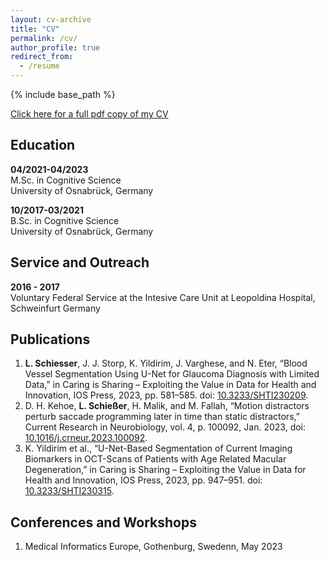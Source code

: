 ```yaml
---
layout: cv-archive
title: "CV"
permalink: /cv/
author_profile: true
redirect_from:
  - /resume
---
```


<style>
a.uline {text-decoration:underline;}
</style>

{% include base_path %}

<a href="../files/cv.pdf" class="uline">Click here for a full pdf copy of my CV</a>

## Education

**04/2021-04/2023**<br>
M.Sc. in Cognitive Science<br>
University of Osnabrück, Germany<br>

**10/2017-03/2021**<br>
B.Sc. in Cognitive Science<br>
University of Osnabrück, Germany<br>

## Service and Outreach

**2016 - 2017**<br>
Voluntary Federal Service at the Intesive Care Unit at Leopoldina Hospital, Schweinfurt Germany<br>

## Publications

1. **L. Schiesser**, J. J. Storp, K. Yildirim, J. Varghese, and N. Eter, “Blood Vessel Segmentation Using U-Net for Glaucoma Diagnosis with Limited Data,” in Caring is Sharing – Exploiting the Value in Data for Health and Innovation, IOS Press, 2023, pp. 581–585. doi: [10.3233/SHTI230209](http://dx.doi.org/10.3233/SHTI230209).
2. D. H. Kehoe, **L. Schießer**, H. Malik, and M. Fallah, “Motion distractors perturb saccade programming later in time than static distractors,” Current Research in Neurobiology, vol. 4, p. 100092, Jan. 2023, doi: [10.1016/j.crneur.2023.100092](https://doi.org/10.1016/j.crneur.2023.100092).
3. K. Yildirim et al., “U-Net-Based Segmentation of Current Imaging Biomarkers in OCT-Scans of Patients with Age Related Macular Degeneration,” in Caring is Sharing – Exploiting the Value in Data for Health and Innovation, IOS Press, 2023, pp. 947–951. doi: [10.3233/SHTI230315](http://dx.doi.org/10.3233/SHTI230315).

## Conferences and Workshops

1. Medical Informatics Europe, Gothenburg, Swedenn, May 2023
